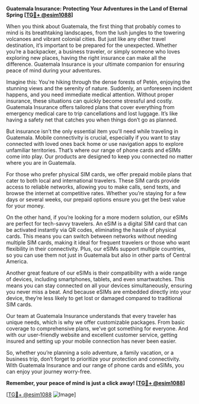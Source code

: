 **Guatemala Insurance: Protecting Your Adventures in the Land of Eternal Spring [[TG💪+ @esim1088](https://t.me/s/esim1088)]**

When you think about Guatemala, the first thing that probably comes to mind is its breathtaking landscapes, from the lush jungles to the towering volcanoes and vibrant colonial cities. But just like any other travel destination, it’s important to be prepared for the unexpected. Whether you’re a backpacker, a business traveler, or simply someone who loves exploring new places, having the right insurance can make all the difference. Guatemala Insurance is your ultimate companion for ensuring peace of mind during your adventures.

Imagine this: You're hiking through the dense forests of Petén, enjoying the stunning views and the serenity of nature. Suddenly, an unforeseen incident happens, and you need immediate medical attention. Without proper insurance, these situations can quickly become stressful and costly. Guatemala Insurance offers tailored plans that cover everything from emergency medical care to trip cancellations and lost luggage. It’s like having a safety net that catches you when things don’t go as planned.

But insurance isn’t the only essential item you’ll need while traveling in Guatemala. Mobile connectivity is crucial, especially if you want to stay connected with loved ones back home or use navigation apps to explore unfamiliar territories. That’s where our range of phone cards and eSIMs come into play. Our products are designed to keep you connected no matter where you are in Guatemala.

For those who prefer physical SIM cards, we offer prepaid mobile plans that cater to both local and international travelers. These SIM cards provide access to reliable networks, allowing you to make calls, send texts, and browse the internet at competitive rates. Whether you’re staying for a few days or several weeks, our prepaid options ensure you get the best value for your money.

On the other hand, if you’re looking for a more modern solution, our eSIMs are perfect for tech-savvy travelers. An eSIM is a digital SIM card that can be activated instantly via QR codes, eliminating the hassle of physical cards. This means you can switch between networks without needing multiple SIM cards, making it ideal for frequent travelers or those who want flexibility in their connectivity. Plus, our eSIMs support multiple countries, so you can use them not just in Guatemala but also in other parts of Central America.

Another great feature of our eSIMs is their compatibility with a wide range of devices, including smartphones, tablets, and even smartwatches. This means you can stay connected on all your devices simultaneously, ensuring you never miss a beat. And because eSIMs are embedded directly into your device, they’re less likely to get lost or damaged compared to traditional SIM cards.

Our team at Guatemala Insurance understands that every traveler has unique needs, which is why we offer customizable packages. From basic coverage to comprehensive plans, we’ve got something for everyone. And with our user-friendly website and excellent customer service, getting insured and setting up your mobile connection has never been easier.

So, whether you’re planning a solo adventure, a family vacation, or a business trip, don’t forget to prioritize your protection and connectivity. With Guatemala Insurance and our range of phone cards and eSIMs, you can enjoy your journey worry-free. 

**Remember, your peace of mind is just a click away! [[TG💪+ @esim1088](https://t.me/s/esim1088)]**

[[TG💪+ @esim1088](https://t.me/s/esim1088) ![Image](https://i.postimg.cc/Y0z9fWf4/image.png)]